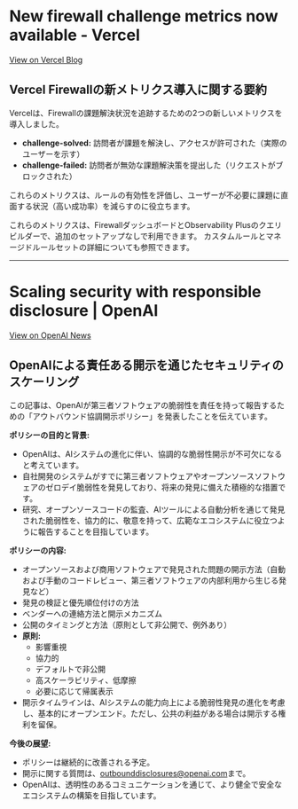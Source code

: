 # New firewall challenge metrics now available - Vercel

[View on Vercel Blog](https://vercel.com/changelog/new-firewall-challenge-metrics-now-available)

## Vercel Firewallの新メトリクス導入に関する要約

Vercelは、Firewallの課題解決状況を追跡するための2つの新しいメトリクスを導入しました。

*   **challenge-solved:** 訪問者が課題を解決し、アクセスが許可された（実際のユーザーを示す）
*   **challenge-failed:** 訪問者が無効な課題解決策を提出した（リクエストがブロックされた）

これらのメトリクスは、ルールの有効性を評価し、ユーザーが不必要に課題に直面する状況（高い成功率）を減らすのに役立ちます。

これらのメトリクスは、FirewallダッシュボードとObservability Plusのクエリビルダーで、追加のセットアップなしで利用できます。
カスタムルールとマネージドルールセットの詳細についても参照できます。

---
# Scaling security with responsible disclosure | OpenAI

[View on OpenAI News](https://openai.com/index/scaling-coordinated-vulnerability-disclosure)

## OpenAIによる責任ある開示を通じたセキュリティのスケーリング

この記事は、OpenAIが第三者ソフトウェアの脆弱性を責任を持って報告するための「アウトバウンド協調開示ポリシー」を発表したことを伝えています。

**ポリシーの目的と背景:**

*   OpenAIは、AIシステムの進化に伴い、協調的な脆弱性開示が不可欠になると考えています。
*   自社開発のシステムがすでに第三者ソフトウェアやオープンソースソフトウェアのゼロデイ脆弱性を発見しており、将来の発見に備えた積極的な措置です。
*   研究、オープンソースコードの監査、AIツールによる自動分析を通じて発見された脆弱性を、協力的に、敬意を持って、広範なエコシステムに役立つように報告することを目指しています。

**ポリシーの内容:**

*   オープンソースおよび商用ソフトウェアで発見された問題の開示方法（自動および手動のコードレビュー、第三者ソフトウェアの内部利用から生じる発見など）
*   発見の検証と優先順位付けの方法
*   ベンダーへの連絡方法と開示メカニズム
*   公開のタイミングと方法（原則として非公開で、例外あり）
*   **原則:**
    *   影響重視
    *   協力的
    *   デフォルトで非公開
    *   高スケーラビリティ、低摩擦
    *   必要に応じて帰属表示
*   開示タイムラインは、AIシステムの能力向上による脆弱性発見の進化を考慮し、基本的にオープンエンド。ただし、公共の利益がある場合は開示する権利を留保。

**今後の展望:**

*   ポリシーは継続的に改善される予定。
*   開示に関する質問は、outbounddisclosures@openai.com⁠まで。
*   OpenAIは、透明性のあるコミュニケーションを通じて、より健全で安全なエコシステムの構築を目指しています。
